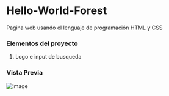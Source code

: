 # Hello-World-Forest
Pagina web usando el lenguaje de programación HTML y CSS

### Elementos del proyecto
<ol>
   <li>Logo e input de busqueda</li>
 </ol>

### Vista Previa
![image](https://github.com/AdrianaRicardez/Hello-World-Forest/assets/151890820/34992f89-557c-4ba0-9ea4-54c289772e78)


